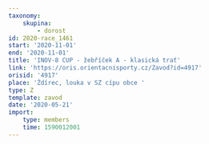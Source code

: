 ```yaml
---
taxonomy:
    skupina:
        - dorost
id: 2020-race_1461
start: '2020-11-01'
end: '2020-11-01'
title: 'INOV-8 CUP - žebříček A - klasická trať'
link: 'https://oris.orientacnisporty.cz/Zavod?id=4917'
orisid: '4917'
place: 'Ždírec, louka v SZ cípu obce '
type: Z
template: zavod
date: '2020-05-21'
import:
    type: members
    time: 1590012001
---
```

